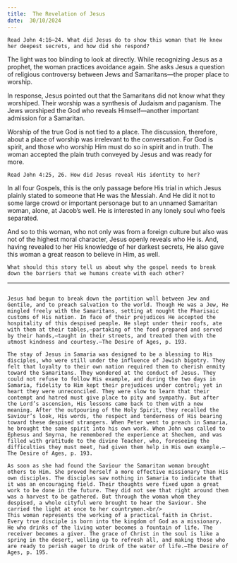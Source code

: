 ```yaml
---
title:  The Revelation of Jesus
date:  30/10/2024
---
```


`Read John 4:16–24. What did Jesus do to show this woman that He knew her deepest secrets, and how did she respond?`

The light was too blinding to look at directly. While recognizing Jesus as a prophet, the woman practices avoidance again. She asks Jesus a question of religious controversy between Jews and Samaritans—the proper place to worship.

In response, Jesus pointed out that the Samaritans did not know what they worshiped. Their worship was a synthesis of Judaism and paganism. The Jews worshiped the God who reveals Himself—another important admission for a Samaritan.

Worship of the true God is not tied to a place. The discussion, therefore, about a place of worship was irrelevant to the conversation. For God is spirit, and those who worship Him must do so in spirit and in truth. The woman accepted the plain truth conveyed by Jesus and was ready for more.

`Read John 4:25, 26. How did Jesus reveal His identity to her?`

In all four Gospels, this is the only passage before His trial in which Jesus plainly stated to someone that He was the Messiah. And He did it not to some large crowd or important personage but to an unnamed Samaritan woman, alone, at Jacob’s well. He is interested in any lonely soul who feels separated.

And so to this woman, who not only was from a foreign culture but also was not of the highest moral character, Jesus openly reveals who He is. And, having revealed to her His knowledge of her darkest secrets, He also gave this woman a great reason to believe in Him, as well.

`What should this story tell us about why the gospel needs to break down the barriers that we humans create with each other?`

---

```=Additional Reading: Selected Quotes from Ellen G. White

Jesus had begun to break down the partition wall between Jew and Gentile, and to preach salvation to the world. Though He was a Jew, He mingled freely with the Samaritans, setting at nought the Pharisaic customs of His nation. In face of their prejudices He accepted the hospitality of this despised people. He slept under their roofs, ate with them at their tables,—partaking of the food prepared and served by their hands,—taught in their streets, and treated them with the utmost kindness and courtesy.—The Desire of Ages, p. 193.

The stay of Jesus in Samaria was designed to be a blessing to His disciples, who were still under the influence of Jewish bigotry. They felt that loyalty to their own nation required them to cherish enmity toward the Samaritans. They wondered at the conduct of Jesus. They could not refuse to follow His example, and during the two days in Samaria, fidelity to Him kept their prejudices under control; yet in heart they were unreconciled. They were slow to learn that their contempt and hatred must give place to pity and sympathy. But after the Lord’s ascension, His lessons came back to them with a new meaning. After the outpouring of the Holy Spirit, they recalled the Saviour’s look, His words, the respect and tenderness of His bearing toward these despised strangers. When Peter went to preach in Samaria, he brought the same spirit into his own work. When John was called to Ephesus and Smyrna, he remembered the experience at Shechem, and was filled with gratitude to the divine Teacher, who, foreseeing the difficulties they must meet, had given them help in His own example.—The Desire of Ages, p. 193.

As soon as she had found the Saviour the Samaritan woman brought others to Him. She proved herself a more effective mis­sionary than His own disciples. The disciples saw nothing in Samaria to indicate that it was an encouraging field. Their thoughts were fixed upon a great work to be done in the future. They did not see that right around them was a harvest to be gathered. But through the woman whom they despised, a whole cityful were brought to hear the Saviour. She carried the light at once to her countrymen.<br/>
This woman represents the working of a practical faith in Christ. Every true disciple is born into the kingdom of God as a missionary. He who drinks of the living water becomes a fountain of life. The receiver becomes a giver. The grace of Christ in the soul is like a spring in the desert, welling up to refresh all, and making those who are ready to perish eager to drink of the water of life.—The Desire of Ages, p. 195.
```